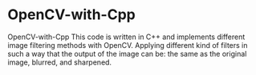 # OpenCV-with-Cpp
OpenCV-with-Cpp
This code is written in C++ and implements different image filtering methods with OpenCV. Applying different kind of filters in such a way that the output of the image can be: the same as the original image, blurred, and sharpened.
